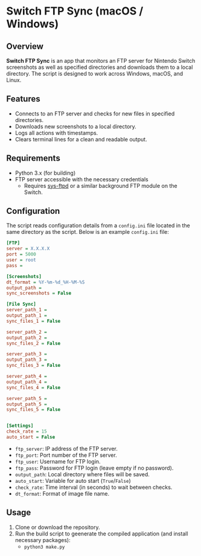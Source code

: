 # Switch FTP Sync (macOS / Windows)

## Overview

**Switch FTP Sync** is an app that monitors an FTP server for Nintendo Switch screenshots as well as specified directories and downloads them to a local directory. The script is designed to work across Windows, macOS, and Linux.

## Features

- Connects to an FTP server and checks for new files in specified directories.
- Downloads new screenshots to a local directory.
- Logs all actions with timestamps.
- Clears terminal lines for a clean and readable output.

## Requirements

- Python 3.x (for building)
- FTP server accessible with the necessary credentials
    - Requires [sys-ftpd](https://github.com/cathery/sys-ftpd) or a similar background FTP module on the Switch.

## Configuration

The script reads configuration details from a `config.ini` file located in the same directory as the script. Below is an example `config.ini` file:

```ini
[FTP]
server = X.X.X.X
port = 5000
user = root
pass = 

[Screenshots]
dt_format = %Y-%m-%d_%H-%M-%S
output_path = 
sync_screenshots = False

[File Sync]
server_path_1 = 
output_path_1 = 
sync_files_1 = False

server_path_2 = 
output_path_2 =
sync_files_2 = False

server_path_3 =
output_path_3 =
sync_files_3 = False

server_path_4 =
output_path_4 =
sync_files_4 = False

server_path_5 =
output_path_5 =
sync_files_5 = False


[Settings]
check_rate = 15
auto_start = False
```

- `ftp_server`: IP address of the FTP server.
- `ftp_port`: Port number of the FTP server.
- `ftp_user`: Username for FTP login.
- `ftp_pass`: Password for FTP login (leave empty if no password).
- `output_path`: Local directory where files will be saved.
- `auto_start`: Variable for auto start (`True`/`False`)
- `check_rate`: Time interval (in seconds) to wait between checks.
- `dt_format`: Format of image file name.

## Usage

1. Clone or download the repository.
2. Run the build script to geenerate the compiled application (and install necessary packages):
    - `python3 make.py`
